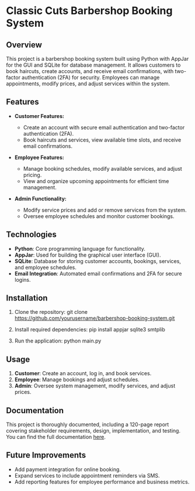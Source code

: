 # Classic Cuts Barbershop Booking System

## Overview

This project is a barbershop booking system built using Python with AppJar for the GUI and SQLite for database management. It allows customers to book haircuts, create accounts, and receive email confirmations, with two-factor authentication (2FA) for security. Employees can manage appointments, modify prices, and adjust services within the system.

## Features

- **Customer Features:**
  - Create an account with secure email authentication and two-factor authentication (2FA).
  - Book haircuts and services, view available time slots, and receive email confirmations.
  
- **Employee Features:**
  - Manage booking schedules, modify available services, and adjust pricing.
  - View and organize upcoming appointments for efficient time management.
  
- **Admin Functionality:**
  - Modify service prices and add or remove services from the system.
  - Oversee employee schedules and monitor customer bookings.

## Technologies

- **Python**: Core programming language for functionality.
- **AppJar**: Used for building the graphical user interface (GUI).
- **SQLite**: Database for storing customer accounts, bookings, services, and employee schedules.
- **Email Integration**: Automated email confirmations and 2FA for secure logins.

## Installation

1. Clone the repository:
git clone https://github.com/yourusername/barbershop-booking-system.git

2. Install required dependencies:
pip install appjar sqlite3 smtplib

3. Run the application:
python main.py


## Usage

1. **Customer**: Create an account, log in, and book services.
2. **Employee**: Manage bookings and adjust schedules.
3. **Admin**: Oversee system management, modify services, and adjust prices.

## Documentation

This project is thoroughly documented, including a 120-page report covering stakeholder requirements, design, implementation, and testing. You can find the full documentation [here](barbershop-project.docx).

## Future Improvements

- Add payment integration for online booking.
- Expand services to include appointment reminders via SMS.
- Add reporting features for employee performance and business metrics.

